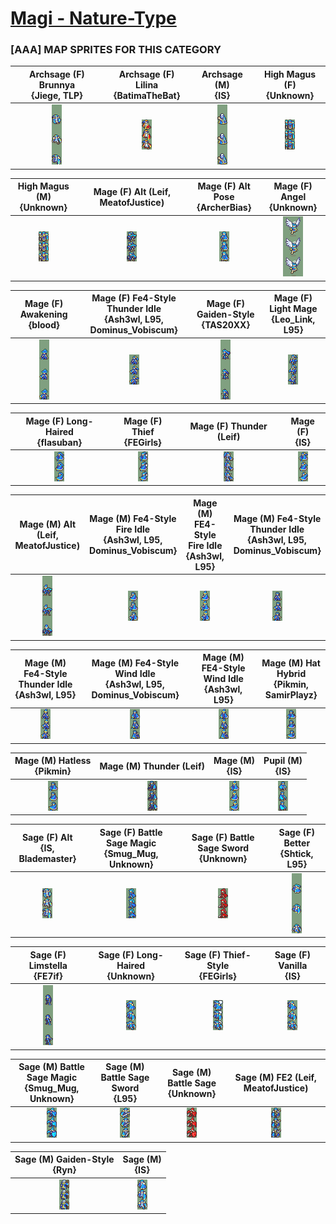 # [Magi - Nature-Type](../)

### [AAA] MAP SPRITES FOR THIS CATEGORY


|Archsage (F) Brunnya <br> {Jiege, TLP}|Archsage (F) Lilina <br> {BatimaTheBat}|Archsage (M) <br> {IS}|High Magus (F) <br> {Unknown}|
| :---: | :---: | :---: | :---: |
|<img alt="Archsage (F) Brunnya {Jiege, TLP}-stand" src="Archsage (F) Brunnya {Jiege, TLP}-stand.png" />|<img alt="Archsage (F) Lilina {BatimaTheBat}-stand" src="Archsage (F) Lilina {BatimaTheBat}-stand.png" />|<img alt="Archsage (M) {IS}-stand" src="Archsage (M) {IS}-stand.png" />|<img alt="High Magus (F) {Unknown}-stand" src="High Magus (F) {Unknown}-stand.png" />|


|High Magus (M) <br> {Unknown}|Mage (F) Alt (Leif, MeatofJustice) <br> |Mage (F) Alt Pose <br> {ArcherBias}|Mage (F) Angel <br> {Unknown}|
| :---: | :---: | :---: | :---: |
|<img alt="High Magus (M) {Unknown}-stand" src="High Magus (M) {Unknown}-stand.png" />|<img alt="Mage (F) Alt (Leif, MeatofJustice)-stand" src="Mage (F) Alt (Leif, MeatofJustice)-stand.png" />|<img alt="Mage (F) Alt Pose {ArcherBias}-stand" src="Mage (F) Alt Pose {ArcherBias}-stand.png" />|<img alt="Mage (F) Angel {Unknown}-stand" src="Mage (F) Angel {Unknown}-stand.png" />|


|Mage (F) Awakening <br> {blood}|Mage (F) Fe4-Style Thunder Idle <br> {Ash3wl, L95, Dominus_Vobiscum}|Mage (F) Gaiden-Style <br> {TAS20XX}|Mage (F) Light Mage <br> {Leo_Link, L95}|
| :---: | :---: | :---: | :---: |
|<img alt="Mage (F) Awakening {blood}-stand" src="Mage (F) Awakening {blood}-stand.png" />|<img alt="Mage (F) Fe4-Style Thunder Idle {Ash3wl, L95, Dominus_Vobiscum}-stand" src="Mage (F) Fe4-Style Thunder Idle {Ash3wl, L95, Dominus_Vobiscum}-stand.png" />|<img alt="Mage (F) Gaiden-Style {TAS20XX}-stand" src="Mage (F) Gaiden-Style {TAS20XX}-stand.png" />|<img alt="Mage (F) Light Mage {Leo_Link, L95}-stand" src="Mage (F) Light Mage {Leo_Link, L95}-stand.png" />|


|Mage (F) Long-Haired <br> {flasuban}|Mage (F) Thief <br> {FEGirls}|Mage (F) Thunder (Leif) <br> |Mage (F) <br> {IS}|
| :---: | :---: | :---: | :---: |
|<img alt="Mage (F) Long-Haired {flasuban}-stand" src="Mage (F) Long-Haired {flasuban}-stand.png" />|<img alt="Mage (F) Thief {FEGirls}-stand" src="Mage (F) Thief {FEGirls}-stand.png" />|<img alt="Mage (F) Thunder (Leif)-stand" src="Mage (F) Thunder (Leif)-stand.png" />|<img alt="Mage (F) {IS}-stand" src="Mage (F) {IS}-stand.png" />|


|Mage (M) Alt (Leif, MeatofJustice) <br> |Mage (M) Fe4-Style Fire Idle <br> {Ash3wl, L95, Dominus_Vobiscum}|Mage (M) FE4-Style Fire Idle <br> {Ash3wl, L95}|Mage (M) Fe4-Style Thunder Idle <br> {Ash3wl, L95, Dominus_Vobiscum}|
| :---: | :---: | :---: | :---: |
|<img alt="Mage (M) Alt (Leif, MeatofJustice)-stand" src="Mage (M) Alt (Leif, MeatofJustice)-stand.png" />|<img alt="Mage (M) Fe4-Style Fire Idle {Ash3wl, L95, Dominus_Vobiscum}-stand" src="Mage (M) Fe4-Style Fire Idle {Ash3wl, L95, Dominus_Vobiscum}-stand.png" />|<img alt="Mage (M) FE4-Style Fire Idle {Ash3wl, L95}-stand" src="Mage (M) FE4-Style Fire Idle {Ash3wl, L95}-stand.png" />|<img alt="Mage (M) Fe4-Style Thunder Idle {Ash3wl, L95, Dominus_Vobiscum}-stand" src="Mage (M) Fe4-Style Thunder Idle {Ash3wl, L95, Dominus_Vobiscum}-stand.png" />|


|Mage (M) Fe4-Style Thunder Idle <br> {Ash3wl, L95}|Mage (M) Fe4-Style Wind Idle <br> {Ash3wl, L95, Dominus_Vobiscum}|Mage (M) FE4-Style Wind Idle <br> {Ash3wl, L95}|Mage (M) Hat Hybrid <br> {Pikmin, SamirPlayz}|
| :---: | :---: | :---: | :---: |
|<img alt="Mage (M) Fe4-Style Thunder Idle {Ash3wl, L95}-stand" src="Mage (M) Fe4-Style Thunder Idle {Ash3wl, L95}-stand.png" />|<img alt="Mage (M) Fe4-Style Wind Idle {Ash3wl, L95, Dominus_Vobiscum}-stand" src="Mage (M) Fe4-Style Wind Idle {Ash3wl, L95, Dominus_Vobiscum}-stand.png" />|<img alt="Mage (M) FE4-Style Wind Idle {Ash3wl, L95}-stand" src="Mage (M) FE4-Style Wind Idle {Ash3wl, L95}-stand.png" />|<img alt="Mage (M) Hat Hybrid {Pikmin, SamirPlayz}-stand" src="Mage (M) Hat Hybrid {Pikmin, SamirPlayz}-stand.png" />|


|Mage (M) Hatless <br> {Pikmin}|Mage (M) Thunder (Leif) <br> |Mage (M) <br> {IS}|Pupil (M) <br> {IS}|
| :---: | :---: | :---: | :---: |
|<img alt="Mage (M) Hatless {Pikmin}-stand" src="Mage (M) Hatless {Pikmin}-stand.png" />|<img alt="Mage (M) Thunder (Leif)-stand" src="Mage (M) Thunder (Leif)-stand.png" />|<img alt="Mage (M) {IS}-stand" src="Mage (M) {IS}-stand.png" />|<img alt="Pupil (M) {IS}-stand" src="Pupil (M) {IS}-stand.png" />|


|Sage (F) Alt <br> {IS, Blademaster}|Sage (F) Battle Sage Magic <br> {Smug_Mug, Unknown}|Sage (F) Battle Sage Sword <br> {Unknown}|Sage (F) Better <br> {Shtick, L95}|
| :---: | :---: | :---: | :---: |
|<img alt="Sage (F) Alt {IS, Blademaster}-stand" src="Sage (F) Alt {IS, Blademaster}-stand.png" />|<img alt="Sage (F) Battle Sage Magic {Smug_Mug, Unknown}-stand" src="Sage (F) Battle Sage Magic {Smug_Mug, Unknown}-stand.png" />|<img alt="Sage (F) Battle Sage Sword {Unknown}-stand" src="Sage (F) Battle Sage Sword {Unknown}-stand.png" />|<img alt="Sage (F) Better {Shtick, L95}-stand" src="Sage (F) Better {Shtick, L95}-stand.png" />|


|Sage (F) Limstella <br> {FE7if}|Sage (F) Long-Haired <br> {Unknown}|Sage (F) Thief-Style <br> {FEGirls}|Sage (F) Vanilla <br> {IS}|
| :---: | :---: | :---: | :---: |
|<img alt="Sage (F) Limstella {FE7if}-stand" src="Sage (F) Limstella {FE7if}-stand.png" />|<img alt="Sage (F) Long-Haired {Unknown}-stand" src="Sage (F) Long-Haired {Unknown}-stand.png" />|<img alt="Sage (F) Thief-Style {FEGirls}-stand" src="Sage (F) Thief-Style {FEGirls}-stand.png" />|<img alt="Sage (F) Vanilla {IS}-stand" src="Sage (F) Vanilla {IS}-stand.png" />|


|Sage (M) Battle Sage Magic <br> {Smug_Mug, Unknown}|Sage (M) Battle Sage Sword <br> {L95}|Sage (M) Battle Sage <br> {Unknown}|Sage (M) FE2 (Leif, MeatofJustice) <br> |
| :---: | :---: | :---: | :---: |
|<img alt="Sage (M) Battle Sage Magic {Smug_Mug, Unknown}-stand" src="Sage (M) Battle Sage Magic {Smug_Mug, Unknown}-stand.png" />|<img alt="Sage (M) Battle Sage Sword {L95}-stand" src="Sage (M) Battle Sage Sword {L95}-stand.png" />|<img alt="Sage (M) Battle Sage {Unknown}-stand" src="Sage (M) Battle Sage {Unknown}-stand.png" />|<img alt="Sage (M) FE2 (Leif, MeatofJustice)-stand" src="Sage (M) FE2 (Leif, MeatofJustice)-stand.png" />|


|Sage (M) Gaiden-Style <br> {Ryn}|Sage (M) <br> {IS}|
| :---: | :---: |
|<img alt="Sage (M) Gaiden-Style {Ryn}-stand" src="Sage (M) Gaiden-Style {Ryn}-stand.png" />|<img alt="Sage (M) {IS}-stand" src="Sage (M) {IS}-stand.png" />|


